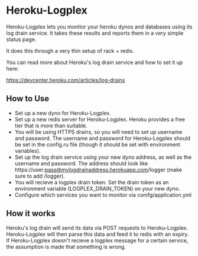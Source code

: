 Heroku-Logplex
========

Heroku-Logplex lets you monitor your heroku dynos and databases using its log drain service. It takes these results and reports them in a very simple status page.

It does this through a very thin setup of rack + redis.

You can read more about Heroku's log drain service and how to set it up here:

https://devcenter.heroku.com/articles/log-drains


How to Use
----------

- Set up a new dyno for Heroku-Logplex.
- Set up a new redis server for Heroku-Logplex. Heroku provides a free tier that is more than suitable.
- You will be using HTTPS drains, so you will need to set up username and password. The username and password for Heroku-Logplex should be set in the config.ru file (though it should be set with environment variables).
- Set up the log drain service using your new dyno address, as well as the username and password. The address should look like https://user:pass@mylogdrainaddress.herokuapp.com/logger (make sure to add /logger).
- You will recieve a logplex drain token. Set the drain token as an environment variable (LOGPLEX_DRAIN_TOKEN) on your new dyno.
- Configure which services you want to monitor via conifg/application.yml

How it works
------------

Heroku's log drain will send its data via POST requests to Heroku-Logplex. Heroku-Logplex will then parse this data and feed it to redis with an expiry. If Heroku-Logplex doesn't recieve a logplex message for a certain service, the assumption is made that something is wrong.
